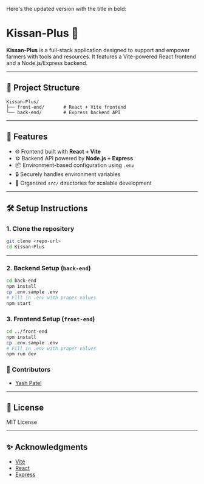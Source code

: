 Here's the updated version with the title in bold:

# **Kissan-Plus** 🌾

**Kissan-Plus** is a full-stack application designed to support and empower farmers with tools and resources. It features a Vite-powered React frontend and a Node.js/Express backend.

---

## 📂 Project Structure

```
Kissan-Plus/
├── front-end/       # React + Vite frontend
└── back-end/        # Express backend API
```

---

## 🚀 Features

* 🌐 Frontend built with **React + Vite**
* ⚙️ Backend API powered by **Node.js + Express**
* 📦 Environment-based configuration using `.env`
* 🔒 Securely handles environment variables
* 📁 Organized `src/` directories for scalable development

---

## 🛠️ Setup Instructions

### 1. Clone the repository

```bash
git clone <repo-url>
cd Kissan-Plus
```

---

### 2. Backend Setup (`back-end`)

```bash
cd back-end
npm install
cp .env.sample .env
# Fill in .env with proper values
npm start
```

### 3. Frontend Setup (`front-end`)

```bash
cd ../front-end
npm install
cp .env.sample .env
# Fill in .env with proper values
npm run dev
```

### 🤝 Contributors

* [Yash Patel](https://github.com/yash-b-patel)

---

## 📄 License

MIT License

---

## ✨ Acknowledgments

* [Vite](https://vitejs.dev/)
* [React](https://react.dev/)
* [Express](https://expressjs.com/)
